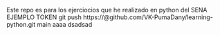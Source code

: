 Este repo es para los ejerciocios que he realizado en python del SENA
EJEMPLO TOKEN
git push https://<TOKEN>@github.com/VK-PumaDany/learning-python.git main
aaaa
dsadsad
